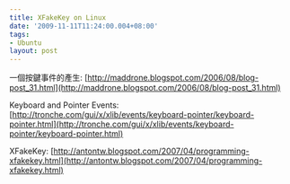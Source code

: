 ```yaml
---
title: XFakeKey on Linux
date: '2009-11-11T11:24:00.004+08:00'
tags:
- Ubuntu
layout: post
---
```


一個按鍵事件的產生:
[http://maddrone.blogspot.com/2006/08/blog-post_31.html](http://maddrone.blogspot.com/2006/08/blog-post_31.html)

Keyboard and Pointer Events:
[http://tronche.com/gui/x/xlib/events/keyboard-pointer/keyboard-pointer.html](http://tronche.com/gui/x/xlib/events/keyboard-pointer/keyboard-pointer.html)

 XFakeKey: [http://antontw.blogspot.com/2007/04/programming-xfakekey.html](http://antontw.blogspot.com/2007/04/programming-xfakekey.html)
